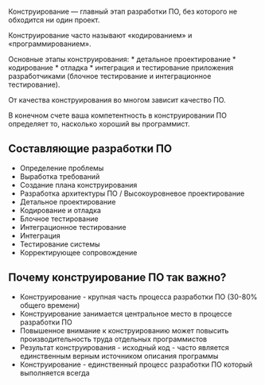 Конструирование — главный этап разработки ПО, без которого не обходится ни один проект.

Конструирование часто называют «кодированием» и «программированием».

Основные этапы конструирования: 
	* детальное проектирование
	* кодирование
	* отладка
	* интеграция и тестирование приложения разработчиками (блочное тестирование и интеграционное тестирование).
 
От качества конструирования во многом зависит качество ПО.

 В конечном счете ваша компетентность в конструировании ПО определяет то, насколько хороший вы программист.

## Составляющие разработки ПО
* Определение проблемы
* Выработка требований
* Создание плана конструирования
* Разработка архитектуры ПО / Высокоуровневое проектирование
* Детальное проектирование
* Кодирование и отладка
* Блочное тестирование
* Интеграционное тестирование
* Интеграция
* Тестирование системы
* Корректирующее сопровождение

## Почему конструирование ПО так важно?

* Конструирование - крупная часть процесса разработки ПО (30-80% общего времени)
* Конструирование занимается центральное место в процессе разработки ПО
* Повышенное внимание к конструированию может повысить производительность труда отдельных программистов
* Результат конструирования - исходный код - часто является единственным верным источником описания программы
* Конструирование - единственный процесс разработки ПО который выполняется всегда